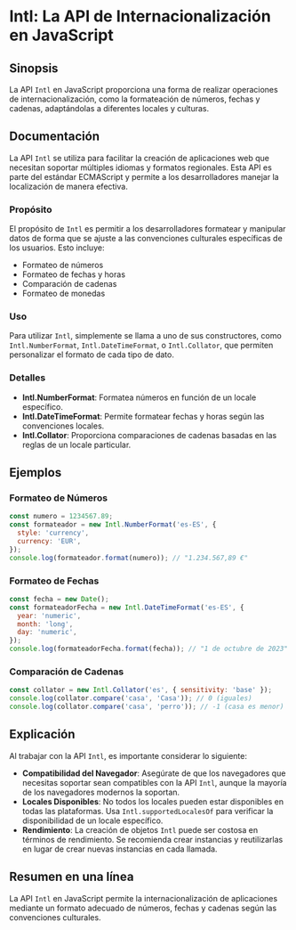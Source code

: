 <!--
Meta Description: # Intl: La API de Internacionalización en JavaScript ## Sinopsis La API `Intl` en JavaScript proporciona una forma de realizar operaciones de internac...
Meta Keywords: intl, api, javascript, los, collator
-->

# Intl: La API de Internacionalización en JavaScript

## Sinopsis
La API `Intl` en JavaScript proporciona una forma de realizar operaciones de internacionalización, como la formateación de números, fechas y cadenas, adaptándolas a diferentes locales y culturas.

## Documentación
La API `Intl` se utiliza para facilitar la creación de aplicaciones web que necesitan soportar múltiples idiomas y formatos regionales. Esta API es parte del estándar ECMAScript y permite a los desarrolladores manejar la localización de manera efectiva.

### Propósito
El propósito de `Intl` es permitir a los desarrolladores formatear y manipular datos de forma que se ajuste a las convenciones culturales específicas de los usuarios. Esto incluye:
- Formateo de números
- Formateo de fechas y horas
- Comparación de cadenas
- Formateo de monedas

### Uso
Para utilizar `Intl`, simplemente se llama a uno de sus constructores, como `Intl.NumberFormat`, `Intl.DateTimeFormat`, o `Intl.Collator`, que permiten personalizar el formato de cada tipo de dato.

### Detalles
- **Intl.NumberFormat**: Formatea números en función de un locale específico.
- **Intl.DateTimeFormat**: Permite formatear fechas y horas según las convenciones locales.
- **Intl.Collator**: Proporciona comparaciones de cadenas basadas en las reglas de un locale particular.

## Ejemplos

### Formateo de Números
```javascript
const numero = 1234567.89;
const formateador = new Intl.NumberFormat('es-ES', {
  style: 'currency',
  currency: 'EUR',
});
console.log(formateador.format(numero)); // "1.234.567,89 €"
```

### Formateo de Fechas
```javascript
const fecha = new Date();
const formateadorFecha = new Intl.DateTimeFormat('es-ES', {
  year: 'numeric',
  month: 'long',
  day: 'numeric',
});
console.log(formateadorFecha.format(fecha)); // "1 de octubre de 2023"
```

### Comparación de Cadenas
```javascript
const collator = new Intl.Collator('es', { sensitivity: 'base' });
console.log(collator.compare('casa', 'Casa')); // 0 (iguales)
console.log(collator.compare('casa', 'perro')); // -1 (casa es menor)
```

## Explicación
Al trabajar con la API `Intl`, es importante considerar lo siguiente:
- **Compatibilidad del Navegador**: Asegúrate de que los navegadores que necesitas soportar sean compatibles con la API `Intl`, aunque la mayoría de los navegadores modernos la soportan.
- **Locales Disponibles**: No todos los locales pueden estar disponibles en todas las plataformas. Usa `Intl.supportedLocalesOf` para verificar la disponibilidad de un locale específico.
- **Rendimiento**: La creación de objetos `Intl` puede ser costosa en términos de rendimiento. Se recomienda crear instancias y reutilizarlas en lugar de crear nuevas instancias en cada llamada.

## Resumen en una línea
La API `Intl` en JavaScript permite la internacionalización de aplicaciones mediante un formato adecuado de números, fechas y cadenas según las convenciones culturales.